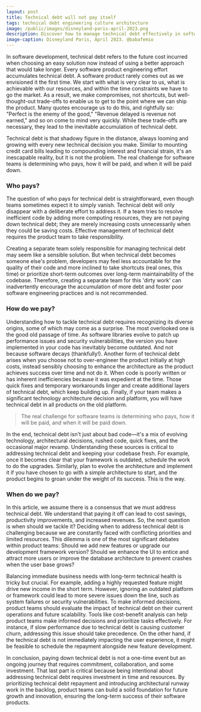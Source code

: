 ```yaml
---
layout: post
title: Technical debt will not pay itself
tags: technical debt engineering culture architecture
image: /public/images/disneyland-paris-april-2023.png
description: Discover how to manage technical debt effectively in software development. Learn strategies to balance short-term gains with long-term code quality and sustainability
image-caption: Disneyland Paris, April 2023. @babafemio
---
```


In software development, technical debt refers to the future cost incurred when choosing an easy solution now instead of using a better approach that would take longer. Every software product engineering effort accumulates technical debt. A software product rarely comes out as we envisioned it the first time. We start with what is very clear to us, what is achievable with our resources, and within the time constraints we have to go the market. As a result, we make compromises, not shortcuts, but well-thought-out trade-offs to enable us to get to the point where we can ship the product. Many quotes encourage us to do this, and rightfully so: "Perfect is the enemy of the good," "Revenue delayed is revenue not earned," and so on come to mind very quickly. While these trade-offs are necessary, they lead to the inevitable accumulation of technical debt.

<!--more-->

Technical debt is that shadowy figure in the distance, always looming and growing with every new technical decision you make. Similar to mounting credit card bills leading to compounding interest and financial strain, it's an inescapable reality, but it is not the problem. The real challenge for software teams is determining who pays, how it will be paid, and when it will be paid down. 

### Who pays?
The question of who pays for technical debt is straightforward, even though teams sometimes expect it to simply vanish. Technical debt will only disappear with a deliberate effort to address it. If a team tries to resolve inefficient code by adding more computing resources, they are not paying down technical debt; they are merely increasing costs unnecessarily when they could be saving costs. Effective management of technical debt requires the product team to take responsibility. 

Creating a separate team solely responsible for managing technical debt may seem like a sensible solution. But when technical debt becomes someone else's problem, developers may feel less accountable for the quality of their code and more inclined to take shortcuts (real ones, this time) or prioritize short-term outcomes over long-term maintainability of the codebase. Therefore, creating a separate team for this 'dirty work' can inadvertently encourage the accumulation of more debt and foster poor software engineering practices and is not recommended.

### How do we pay?
Understanding how to tackle technical debt requires recognizing its diverse origins, some of which may come as a surprise. The most overlooked one is the good old passage of time. As software libraries evolve to patch up performance issues and security vulnerabilities, the version you have implemented in your code has inevitably become outdated. And not because software decays (thankfully!). Another form of technical debt arises when you choose not to over-engineer the product initially at high costs, instead sensibly choosing to enhance the architecture as the product achieves success over time and not do it. When code is poorly written or has inherent inefficiencies because it was expedient at the time. Those quick fixes and temporary workarounds linger and create additional layers of technical debt, which keep building up. Finally, if your team makes a significant technology architecture decision and platform, you will have technical debt in all products on the old platform.

>The real challenge for software teams is determining who pays, how it will be paid, and when it will be paid down. 

In the end, technical debt isn't just about bad code—it's a mix of evolving technology, architectural decisions, rushed code, quick fixes, and the occasional major revamp. Understanding these sources is critical to addressing technical debt and keeping your codebase fresh. For example, once it becomes clear that your framework is outdated, schedule the work to do the upgrades. Similarly, plan to evolve the architecture and implement it if you have chosen to go with a simple architecture to start, and the product begins to groan under the weight of its success. This is the way.

### When do we pay?
In this article, we assume there is a consensus that we must address technical debt. We understand that paying it off can lead to cost savings, productivity improvements, and increased revenues. So, the next question is when should we tackle it? Deciding when to address technical debt is challenging because we are constantly faced with conflicting priorities and limited resources. This dilemma is one of the most significant debates within product teams: Should we add new features or upgrade our development framework version? Should we enhance the UI to entice and attract more users or improve the database architecture to prevent crashes when the user base grows? 

Balancing immediate business needs with long-term technical health is tricky but crucial. For example, adding a highly requested feature might drive new income in the short term. However, ignoring an outdated platform or framework could lead to more severe issues down the line, such as system failures or security vulnerabilities. To make informed decisions, product teams should evaluate the impact of technical debt on their current operations and future scalability. Tools like cost-benefit analysis can help product teams make informed decisions and prioritize tasks effectively. For instance, if slow performance due to technical debt is causing customer churn, addressing this issue should take precedence. On the other hand, if the technical debt is not immediately impacting the user experience, it might be feasible to schedule the repayment alongside new feature development.

In conclusion, paying down technical debt is not a one-time event but an ongoing journey that requires commitment, collaboration, and some investment. That last part is critical because being intentional about addressing technical debt requires investment in time and resources. By prioritizing technical debt repayment and introducing architectural runway work in the backlog, product teams can build a solid foundation for future growth and innovation, ensuring the long-term success of their software products.


